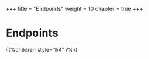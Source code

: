 +++
title = "Endpoints"
weight = 10
chapter = true
+++

Endpoints
=======

{{%children style="h4" /%}}